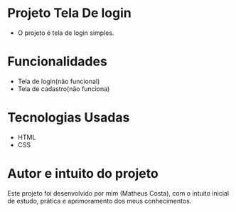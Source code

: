 # Projeto Tela De login

- O projeto é tela de login simples.

# Funcionalidades

- Tela de login(não funcional)
- Tela de cadastro(não funciona)

# Tecnologias Usadas

- HTML
- CSS

# Autor e intuito do projeto
Este projeto foi desenvolvido por mim (Matheus Costa), com o intuito inicial de estudo, prática e aprimoramento dos meus conhecimentos.
